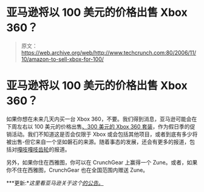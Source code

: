 # 亚马逊将以 100 美元的价格出售 Xbox 360？

> 原文：<https://web.archive.org/web/http://www.techcrunch.com:80/2006/11/10/amazon-to-sell-xbox-for-100/>

# 亚马逊将以 100 美元的价格出售 Xbox 360？

 [](https://web.archive.org/web/20220814114201/http://www.amazon.com/) 如果你想在未来几天内买一台 Xbox 360，不要。我们得到消息，亚马逊可能会在下周左右以 100 美元的价格出售[、300 美元的 Xbox 360 套装](https://web.archive.org/web/20220814114201/http://www.amazon.com/Microsoft-VHMSFT-882224035835-Xbox-System/dp/B000B43OXU/sr=8-3/qid=1163200072/ref=pd_bbs_sr_3/104-8468700-2101512?ie=UTF8&s=videogames)，作为假日季的促销活动。我们不知道这是否会仅限于 Xbox 或会包括其他项目，或者到底有多少将被出售-但它来自一个坚如磐石的来源。随着事态的发展，还会有更多的报道，包括对[嘎吱嘎吱齿轮](https://web.archive.org/web/20220814114201/http://crunchgear.com/2006/11/10/amazon-to-sell-xbox-360-for-100/)的报道。

另外，如果你住在西雅图，你可以在 CrunchGear 上赢得一个 Zune。或者，如果你不住在西雅图，CrunchGear 也在全国范围内赠送 Zune。

***更新:**这里看亚马逊关于这个[的公告。](https://web.archive.org/web/20220814114201/http://biz.yahoo.com/bw/061116/20061116005326.html?.v=1)*